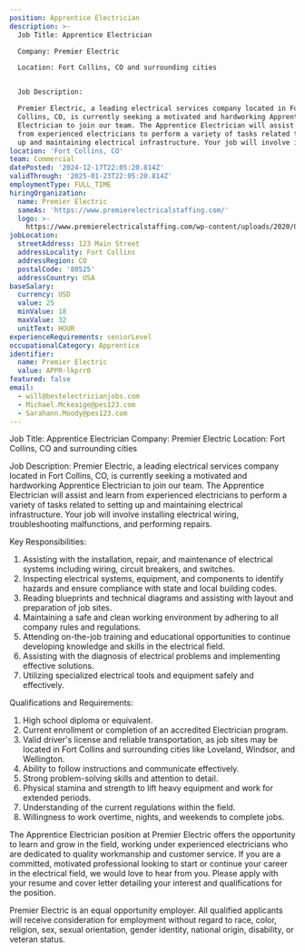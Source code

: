 ```yaml
---
position: Apprentice Electrician
description: >-
  Job Title: Apprentice Electrician

  Company: Premier Electric

  Location: Fort Collins, CO and surrounding cities


  Job Description:

  Premier Electric, a leading electrical services company located in Fort
  Collins, CO, is currently seeking a motivated and hardworking Apprentice
  Electrician to join our team. The Apprentice Electrician will assist and learn
  from experienced electricians to perform a variety of tasks related to setting
  up and maintaining electrical infrastructure. Your job will involve i...
location: 'Fort Collins, CO'
team: Commercial
datePosted: '2024-12-17T22:05:20.814Z'
validThrough: '2025-01-23T22:05:20.814Z'
employmentType: FULL_TIME
hiringOrganization:
  name: Premier Electric
  sameAs: 'https://www.premierelectricalstaffing.com/'
  logo: >-
    https://www.premierelectricalstaffing.com/wp-content/uploads/2020/05/Premier-Electrical-Staffing-logo.png
jobLocation:
  streetAddress: 123 Main Street
  addressLocality: Fort Collins
  addressRegion: CO
  postalCode: '80525'
  addressCountry: USA
baseSalary:
  currency: USD
  value: 25
  minValue: 18
  maxValue: 32
  unitText: HOUR
experienceRequirements: seniorLevel
occupationalCategory: Apprentice
identifier:
  name: Premier Electric
  value: APPR-lkprr0
featured: false
email:
  - will@bestelectricianjobs.com
  - Michael.Mckeaige@pes123.com
  - Sarahann.Moody@pes123.com
---
```




Job Title: Apprentice Electrician
Company: Premier Electric
Location: Fort Collins, CO and surrounding cities

Job Description:
Premier Electric, a leading electrical services company located in Fort Collins, CO, is currently seeking a motivated and hardworking Apprentice Electrician to join our team. The Apprentice Electrician will assist and learn from experienced electricians to perform a variety of tasks related to setting up and maintaining electrical infrastructure. Your job will involve installing electrical wiring, troubleshooting malfunctions, and performing repairs. 

Key Responsibilities:
1. Assisting with the installation, repair, and maintenance of electrical systems including wiring, circuit breakers, and switches.
2. Inspecting electrical systems, equipment, and components to identify hazards and ensure compliance with state and local building codes.
3. Reading blueprints and technical diagrams and assisting with layout and preparation of job sites.
4. Maintaining a safe and clean working environment by adhering to all company rules and regulations.
5. Attending on-the-job training and educational opportunities to continue developing knowledge and skills in the electrical field.
6. Assisting with the diagnosis of electrical problems and implementing effective solutions.
7. Utilizing specialized electrical tools and equipment safely and effectively.

Qualifications and Requirements:
1. High school diploma or equivalent.
2. Current enrollment or completion of an accredited Electrician program.
3. Valid driver's license and reliable transportation, as job sites may be located in Fort Collins and surrounding cities like Loveland, Windsor, and Wellington.
4. Ability to follow instructions and communicate effectively.
5. Strong problem-solving skills and attention to detail.
6. Physical stamina and strength to lift heavy equipment and work for extended periods.
7. Understanding of the current regulations within the field.
8. Willingness to work overtime, nights, and weekends to complete jobs.

The Apprentice Electrician position at Premier Electric offers the opportunity to learn and grow in the field, working under experienced electricians who are dedicated to quality workmanship and customer service. If you are a committed, motivated professional looking to start or continue your career in the electrical field, we would love to hear from you. Please apply with your resume and cover letter detailing your interest and qualifications for the position. 

Premier Electric is an equal opportunity employer. All qualified applicants will receive consideration for employment without regard to race, color, religion, sex, sexual orientation, gender identity, national origin, disability, or veteran status.
